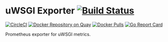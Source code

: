 # uWSGI Exporter [![Build Status](https://travis-ci.org/timonwong/uwsgi_exporter.svg)][travis]

[![CircleCI](https://circleci.com/gh/timonwong/uwsgi_exporter/tree/master.svg?style=shield)][circleci]
[![Docker Repository on Quay](https://quay.io/repository/timonwong/uwsgi-exporter/status)][quay]
[![Docker Pulls](https://img.shields.io/docker/pulls/timonwong/uwsgi-exporter.svg?maxAge=604800)][hub]
[![Go Report Card](https://goreportcard.com/badge/github.com/timonwong/uwsgi_exporter)](https://goreportcard.com/report/github.com/timonwong/uwsgi_exporter)

Prometheus exporter for uWSGI metrics.

[circleci]: https://circleci.com/gh/timonwong/uwsgi_exporter
[hub]: https://hub.docker.com/r/timonwong/uwsgi-exporter/
[travis]: https://travis-ci.org/timonwong/uwsgi_exporter
[quay]: https://quay.io/repository/timonwong/uwsgi-exporter
